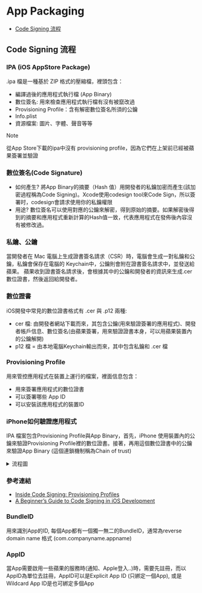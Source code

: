 # App Packaging
- [Code Signing 流程](#code-signing-流程)

## Code Signing 流程
###  IPA (iOS AppStore Package)

.ipa 檔是一種基於 ZIP 格式的壓縮檔，裡頭包含：
- 編譯過後的應用程式執行檔 (App Binary)
- 數位簽名: 用來檢查應用程式執行檔有沒有被竄改過
- Provisioning Profile：含有解密數位簽名所須的公鑰
- Info.plist
- 資源檔案: 圖片、字體、聲音等等

> [!NOTE]
> 從App Store下載的ipa中沒有 provisioning profile，因為它們在上架前已經被蘋果簽署並驗證

### 數位簽名(Code Signature)
- 如何產生?  將App Binary的摘要（Hash 值）用開發者的私鑰加密而產生(該加密過程稱為Code Signing)。Xcode使用codesign tool來Code Sign，所以簽署时，codesign會請求使用你的私鑰權限
- 用途? 數位簽名可以使用對應的公鑰來解密，得到原始的摘要。如果解密後得到的摘要和應用程式重新計算的Hash值一致，代表應用程式在發佈後內容沒有被修改過。

### 私鑰、公鑰
當開發者在 Mac 電腦上生成證書簽名請求（CSR）時，電腦會生成一對私鑰和公鑰，私鑰會保存在電腦的 Keychain中，公鑰則會附在證書簽名請求中，並發送給蘋果。
蘋果收到證書簽名請求後，會根據其中的公鑰和開發者的資訊來生成.cer 數位證書，然後返回給開發者。

### 數位證書
iOS開發中常見的數位證書格式有 .cer 與 .p12 兩種:
- cer 檔: 由開發者網站下載而來，其包含公鑰(用來驗證簽署的應用程式)、開發者帳戶信息、數位簽名(由蘋果簽署，用來驗證證書本身，可以用蘋果裝置內的公鑰解開)
- p12 檔 = 由本地電腦Keychain輸出而來，其中包含私鑰和 .cer 檔

### Provisioning Profile
用來管控應用程式在裝置上運行的檔案，裡面信息包含：
- 用來簽署應用程式的數位證書
- 可以簽署哪些 App ID
- 可以安裝該應用程式的裝置ID

### iPhone如何驗證應用程式
IPA 檔案包含Provisioning Profile與App Binary，首先，iPhone 使用裝置內的公鑰來驗證Provisioning Profile裡的數位證書。接著，再用這個數位證書中的公鑰來驗證App Binary (這個連鎖機制稱為Chain of trust)
<details>
<summary>流程圖</summary>
<img width="1045" alt="CleanShot 2025-01-09 at 10 42 51@2x" src="https://github.com/user-attachments/assets/99bf5fff-d1a8-402b-a3d6-ec9334539c0e" />
</details>

### 參考連結
- [Inside Code Signing: Provisioning Profiles](https://developer.apple.com/documentation/technotes/tn3125-inside-code-signing-provisioning-profiles)
- [A Beginner’s Guide to Code Signing in iOS Development](https://medium.com/@bingkuo/a-beginners-guide-to-code-signing-in-ios-development-d3d5285f0960)

### BundleID 
用來識別App的ID, 每個App都有一個獨一無二的BundleID，通常為reverse domain name 格式 (com.companyname.appname)

### AppID
當App需要啟用一些蘋果的服務時(通知、Apple登入..)時，需要先註冊，而以AppID為單位去註冊，AppID可以是Explicit App ID (只綁定一個App), 或是 Wildcard App ID是也可綁定多個App
